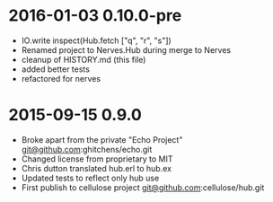 # 2016-01-03 0.10.0-pre

- IO.write inspect(Hub.fetch ["q", "r", "s"])
- Renamed project to Nerves.Hub during merge to Nerves
- cleanup of HISTORY.md (this file)
- added better tests
- refactored for nerves

# 2015-09-15 0.9.0

- Broke apart from the private "Echo Project" git@github.com:ghitchens/echo.git
- Changed license from proprietary to MIT
- Chris dutton translated hub.erl to hub.ex
- Updated tests to reflect only hub use
- First publish to cellulose project git@github.com:cellulose/hub.git
